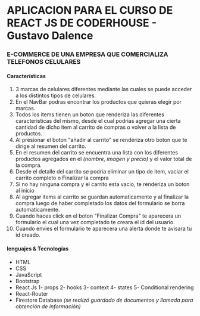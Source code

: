 # APLICACION PARA EL CURSO DE REACT JS DE CODERHOUSE - Gustavo Dalence

### E-COMMERCE DE UNA EMPRESA QUE COMERCIALIZA TELEFONOS CELULARES

#### Características

1. 3 marcas de celulares diferentes mediante las cuales se puede acceder a los distintos tipos de celulares.
2. En el NavBar podras encontrar los productos que quieras elegir por marcas.
3. Todos los items tienen un boton que renderiza las diferentes caracteristicas del mismo, desde el cual podrias agregar una cierta cantidad de dicho item al carrito de compras o volver a la lista de productos.
4. Al presionar el boton "añadir al carrito" se renderiza otro boton que te dirige al resumen del carrito.
5. En el resumen del carrito se encuentra una lista con los diferentes productos agregados en el _(nombre, imagen y precio)_ y el valor total de la compra.
6. Desde el detalle del carrito se podria eliminar un tipo de item, vaciar el carrito completo o Finalizar la compra 
7. Si no hay ninguna compra y el carrito esta vacio, te renderiza un boton al inicio
8. Al agregar items al carrito se guardan automaticamente y al finalizar la compra luego de haber completado los datos del formulario se borra automaticamente.
9. Cuando haces click en el boton "Finalizar Compra" te aparecera un formulario el cual una vez completado te creara el id del usuario.
10. Cuando envies el formulario te aparecera una alerta donde te avisara tu id creado.

#### lenguajes & Tecnologías

- HTML
- CSS
- JavaScript
- Bootstrap
- React Js
  1- props
  2- hooks
  3- context
  4- states
  5- Conditional rendering
- React-Router
- Firestore Database _(se realizó guardado de documentos y llamada para obtención de información)_

